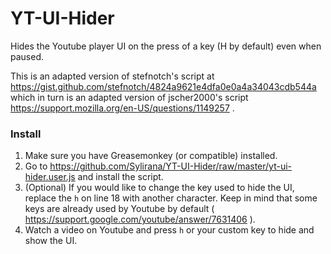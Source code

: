 # YT-UI-Hider

Hides the Youtube player UI on the press of a key (H by default) even when paused.

This is an adapted version of stefnotch's script at https://gist.github.com/stefnotch/4824a9621e4dfa0e0a4a34043cdb544a which in turn is an adapted version of jscher2000's script https://support.mozilla.org/en-US/questions/1149257 .

### Install

1. Make sure you have Greasemonkey (or compatible) installed.
2. Go to https://github.com/Sylirana/YT-UI-Hider/raw/master/yt-ui-hider.user.js and install the script.
3. (Optional) If you would like to change the key used to hide the UI, replace the `h` on line 18 with another character. Keep in mind that some keys are already used by Youtube by default ( https://support.google.com/youtube/answer/7631406 ).
4. Watch a video on Youtube and press `h` or your custom key to hide and show the UI.